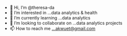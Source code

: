 - 👋 Hi, I’m @theresa-da
- 👀 I’m interested in ...data analytics & health
- 🌱 I’m currently learning ...data analytics 
- 💞️ I’m looking to collaborate on ...data analytics projects
- 📫 How to reach me ...akwuet@gmail.com

<!---
theresa-da/theresa-da is a ✨ special ✨ repository because its `README.md` (this file) appears on your GitHub profile.
You can click the Preview link to take a look at your changes.
--->
